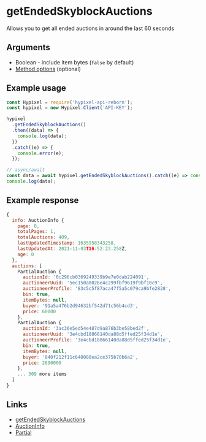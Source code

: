 # getEndedSkyblockAuctions

Allows you to get all ended auctions in around the last 60 seconds

## Arguments

- Boolean - include item bytes (`false` by default)
- [Method options](https://hypixel-api-reborn.github.io/#/docs/main/master/typedef/MethodOptions) (optional)

## Example usage

```js
const Hypixel = require('hypixel-api-reborn');
const hypixel = new Hypixel.Client('API-KEY');

hypixel
  .getEndedSkyblockAuctions()
  .then((data) => {
    console.log(data);
  })
  .catch((e) => {
    console.error(e);
  });

// async/await
const data = await hypixel.getEndedSkyblockAuctions().catch((e) => console.error(e));
console.log(data);
```

## Example response

```js
{
  info: AuctionInfo {
    page: 0,
    totalPages: 1,
    totalAuctions: 409,
    lastUpdatedTimestamp: 1635958343258,
    lastUpdatedAt: 2021-11-03T16:52:23.258Z,
    age: 0
  },
  auctions: [
    PartialAuction {
      auctionId: '0c296cb0369249339b9e7e0dab224091',
      auctioneerUuid: '5ec150a8026e4c299fbf9619f9bf10c9',
      auctioneerProfile: '83c5c5f87aca47f5a5c079ca9bfe2828',
      bin: true,
      itemBytes: null,
      buyer: '91a5a476b2d94632bf542d71c56b4cd3',
      price: 60000
    },
    PartialAuction {
      auctionId: '3ac36e5ed54e487d9a876b3be58bed2f',
      auctioneerUuid: '3e4cbd18866140da88d5ffed25f34d1e',
      auctioneerProfile: '3e4cbd18866140da88d5ffed25f34d1e',
      bin: true,
      itemBytes: null,
      buyer: '840f212f11c640088ea2ce375b70b6a2',
      price: 2690000
    },
    ... 309 more items
  ]
}
```

## Links

- [getEndedSkyblockAuctions](https://hypixel-api-reborn.github.io/#/docs/main/master/class/Client?scrollTo=getEndedSkyblockAuctions)
- [AuctionInfo](https://hypixel-api-reborn.github.io/#/docs/main/master/class/AuctionInfo)
- [Partial](https://hypixel-api-reborn.github.io/#/docs/main/master/class/PartialAuction)
